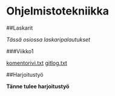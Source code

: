 # Ohjelmistotekniikka

##Laskarit

*Tässä osiossa laskaripalautukset*

###Viikko1

[komentorivi.txt](/laskarit/viikko1/komentorivi.txt)
[gitlog.txt](/laskarit/viikko1/gitlog.txt)

##Harjoitustyö

**Tänne tulee harjoitustyö**

